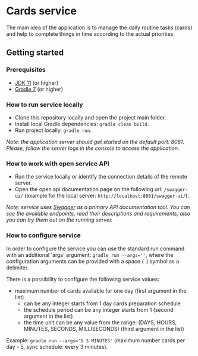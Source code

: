 # Cards service

The main idea of the application is to manage the daily routine tasks (cards) 
and help to complete things in time according to the actual priorities. 

## Getting started

### Prerequisites

- [JDK 11](https://jdk.java.net/java-se-ri/11) (or higher)
- [Gradle 7](https://gradle.org/releases/) (or higher)

### How to run service locally

- Clone this repository locally and open the project main folder.
- Install local Gradle dependencies: ``gradle clean build``.
- Run project locally: ``gradle run``.

*Note: the application server should get started on the default port: 8081. 
Please, follow the server logs in the console to access the application.*

### How to work with open service API

- Run the service locally or identify the connection details of the remote server.
- Open the open api documentation page on the following url: ``/swagger-ui/`` 
(example for the local server: ``http://localhost:8081/swagger-ui/``).

*Note: service uses [Swagger](https://swagger.io/) as a primary API documentation tool. 
You can see the available endpoints, read their descriptions and requirements, 
also you can try them out on the running server.*


### How to configure service

In order to configure the service you can use the standard run command with an additional 'args' argument:
``gradle run --args=''``, where the configuration arguments can be provided with a space (` `) symbol as a delimiter. 

There is a possibility to configure the following service values:

- maximum number of cards available for one day (first argument in the list)
  - can be any integer starts from 1
day cards preparation schedule
  - the schedule period can be any integer starts from 1 (second argument in the list)
  - the time unit can be any value from the range: (DAYS, HOURS, MINUTES, SECONDS, MILLISECONDS) (third argument in the list)

Example: ``gradle run --args='5 3 MINUTES'`` (maximum number cards per day - 5, sync schedule: every 3 minutes).
